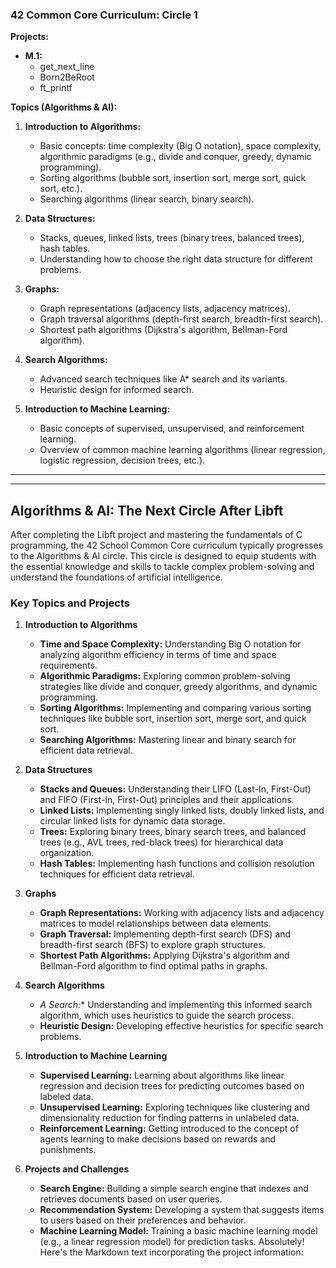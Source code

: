 ### 42 Common Core Curriculum: Circle 1

**Projects:**

* **M.1:**
    * get_next_line
    * Born2BeRoot
    * ft_printf

**Topics (Algorithms & AI):**

1.  **Introduction to Algorithms:**
    *   Basic concepts: time complexity (Big O notation), space complexity, algorithmic paradigms (e.g., divide and conquer, greedy, dynamic programming).
    *   Sorting algorithms (bubble sort, insertion sort, merge sort, quick sort, etc.).
    *   Searching algorithms (linear search, binary search).

2.  **Data Structures:**
    *   Stacks, queues, linked lists, trees (binary trees, balanced trees), hash tables.
    *   Understanding how to choose the right data structure for different problems.

3.  **Graphs:**
    *   Graph representations (adjacency lists, adjacency matrices).
    *   Graph traversal algorithms (depth-first search, breadth-first search).
    *   Shortest path algorithms (Dijkstra's algorithm, Bellman-Ford algorithm).

4.  **Search Algorithms:**
    *   Advanced search techniques like A* search and its variants.
    *   Heuristic design for informed search.

5.  **Introduction to Machine Learning:**
    *   Basic concepts of supervised, unsupervised, and reinforcement learning.
    *   Overview of common machine learning algorithms (linear regression, logistic regression, decision trees, etc.).


---

---

## Algorithms & AI: The Next Circle After Libft

After completing the Libft project and mastering the fundamentals of C programming, the 42 School Common Core curriculum typically progresses to the Algorithms & AI circle. This circle is designed to equip students with the essential knowledge and skills to tackle complex problem-solving and understand the foundations of artificial intelligence.

### Key Topics and Projects

1. **Introduction to Algorithms**
   - **Time and Space Complexity:** Understanding Big O notation for analyzing algorithm efficiency in terms of time and space requirements.
   - **Algorithmic Paradigms:** Exploring common problem-solving strategies like divide and conquer, greedy algorithms, and dynamic programming.
   - **Sorting Algorithms:** Implementing and comparing various sorting techniques like bubble sort, insertion sort, merge sort, and quick sort.
   - **Searching Algorithms:** Mastering linear and binary search for efficient data retrieval.

2. **Data Structures**
   - **Stacks and Queues:** Understanding their LIFO (Last-In, First-Out) and FIFO (First-In, First-Out) principles and their applications.
   - **Linked Lists:**  Implementing singly linked lists, doubly linked lists, and circular linked lists for dynamic data storage.
   - **Trees:**  Exploring binary trees, binary search trees, and balanced trees (e.g., AVL trees, red-black trees) for hierarchical data organization.
   - **Hash Tables:**  Implementing hash functions and collision resolution techniques for efficient data retrieval.

3. **Graphs**
   - **Graph Representations:**  Working with adjacency lists and adjacency matrices to model relationships between data elements.
   - **Graph Traversal:** Implementing depth-first search (DFS) and breadth-first search (BFS) to explore graph structures.
   - **Shortest Path Algorithms:** Applying Dijkstra's algorithm and Bellman-Ford algorithm to find optimal paths in graphs.

4. **Search Algorithms**
   - **A* Search:** Understanding and implementing this informed search algorithm, which uses heuristics to guide the search process.
   - **Heuristic Design:** Developing effective heuristics for specific search problems.

5. **Introduction to Machine Learning**
   - **Supervised Learning:**  Learning about algorithms like linear regression and decision trees for predicting outcomes based on labeled data.
   - **Unsupervised Learning:**  Exploring techniques like clustering and dimensionality reduction for finding patterns in unlabeled data.
   - **Reinforcement Learning:**  Getting introduced to the concept of agents learning to make decisions based on rewards and punishments.

6. **Projects and Challenges**
   - **Search Engine:** Building a simple search engine that indexes and retrieves documents based on user queries.
   - **Recommendation System:** Developing a system that suggests items to users based on their preferences and behavior.
   - **Machine Learning Model:** Training a basic machine learning model (e.g., a linear regression model) for prediction tasks.
Absolutely! Here's the Markdown text incorporating the project information:

